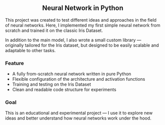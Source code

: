 <h2 align="center">Neural Network in Python</h2>
This project was created to test different ideas and approaches in the field of neural networks.
Here, I implemented my first simple neural network from scratch and trained it on the classic Iris Dataset.

In addition to the main model, I also wrote a small custom library — originally tailored for the Iris dataset, but designed to be easily scalable and adaptable to other tasks.

<h3>Feature</h3>

<ul>
<li>A fully from-scratch neural network written in pure Python</li>

<li>Flexible configuration of the architecture and activation functions</li>

<li>Training and testing on the Iris Dataset</li>

<li>Clean and readable code structure for experiments</li>
</ul>
<h3>Goal</h3>
This is an educational and experimental project — I use it to explore new ideas and better understand how neural networks work under the hood.

